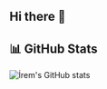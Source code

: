 ## Hi there 👋

## 📊 GitHub Stats
![İrem's GitHub stats](https://github-readme-stats.vercel.app/api?username=iremdemir70&show_icons=true&theme=radical)
